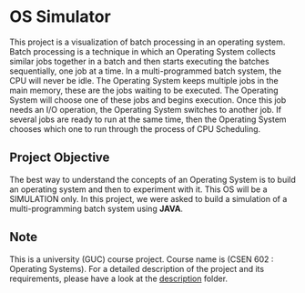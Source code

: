 # OS Simulator
This project is a visualization of batch processing in an operating system. Batch processing is a technique in which an Operating System collects similar jobs together in a batch and then starts executing the batches sequentially, one job at a time. In a multi-programmed batch system, the CPU will never be idle. The Operating System keeps multiple jobs in the main memory, these are the jobs waiting to be executed. The Operating System will choose one of these jobs and begins execution. Once this job needs an I/O operation, the Operating System switches to another job. If several jobs are ready to run at the same time, then the Operating System chooses which one to run through the process of CPU Scheduling.

## Project Objective
The best way to understand the concepts of an Operating System is to build an operating system and then to experiment with it. This OS will be a SIMULATION only. In this project, we were asked to build a simulation of a multi-programming batch system using **JAVA**.

## Note
This is a university (GUC) course project. Course name is (CSEN 602 : Operating Systems). For a detailed description of the project and its requirements, please have a look at the [description](Description) folder.

